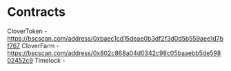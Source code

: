 # Contracts

CloverToken - https://bscscan.com/address/0xbaec1cd15deae0b3df2f3d0d5b559aee1d7bf767
CloverFarm - https://bscscan.com/address/0x802c868a04d0342c98c05baaebb5de59802452c9 
Timelock - 
